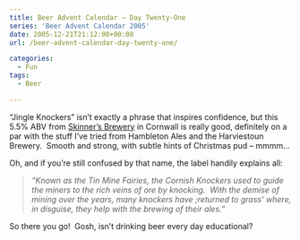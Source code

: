 ```yaml
---
title: Beer Advent Calendar – Day Twenty-One
series: 'Beer Advent Calendar 2005'
date: 2005-12-21T21:12:00+00:00
url: /beer-advent-calendar-day-twenty-one/

categories:
  - Fun
tags:
  - Beer

---
```

&#8220;Jingle Knockers&#8221; isn’t exactly a phrase that inspires confidence, but this 5.5% ABV from [Skinner’s Brewery][1] in Cornwall is really good, definitely on a par with the stuff I’ve tried from Hambleton Ales and the Harviestoun Brewery.  Smooth and strong, with subtle hints of Christmas pud &#8211; mmmm&#8230;

Oh, and if you’re still confused by that name, the label handily explains all:

> _&#8220;Known as the Tin Mine Fairies, the Cornish Knockers used to guide the miners to the rich veins of ore by knocking.  With the demise of mining over the years, many knockers have ;returned to grass’ where, in disguise, they help with the brewing of their ales.&#8221;_

So there you go!  Gosh, isn’t drinking beer every day educational?

 [1]: http://www.skinnersbrewery.com/